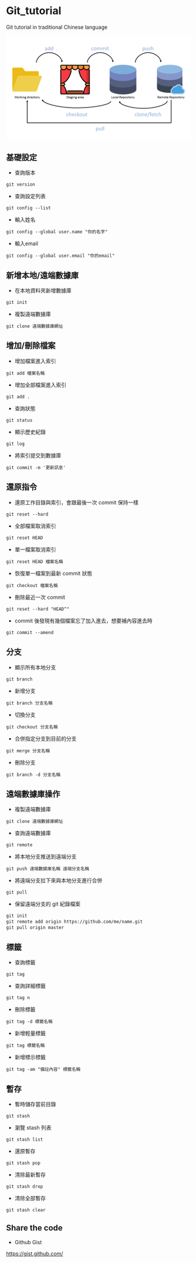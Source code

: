 # Git_tutorial
Git tutorial in traditional Chinese language

![git process](https://raw.githubusercontent.com/MeowLucian/Git_tutorial/master/Picture/git_process.png)

## 基礎設定

* 查詢版本
```
git version
```

* 查詢設定列表
```
git config --list
```

* 輸入姓名
```
git config --global user.name "你的名字"
```

* 輸入email
```
git config --global user.email "你的email"
```

## 新增本地/遠端數據庫

* 在本地資料夾新增數據庫
```
git init
```

* 複製遠端數據庫
```
git clone 遠端數據庫網址
```

## 增加/刪除檔案

* 增加檔案進入索引
```
git add 檔案名稱
```

* 增加全部檔案進入索引
```
git add .
```

* 查詢狀態
```
git status
```

* 顯示歷史紀錄
```
git log
```

* 將索引提交到數據庫
```
git commit -m '更新訊息'
```

## 還原指令
* 還原工作目錄與索引，會跟最後一次 commit 保持一樣
```
git reset --hard
```

* 全部檔案取消索引
```
git reset HEAD
```

* 單一檔案取消索引
```
git reset HEAD 檔案名稱
```

* 恢復單一檔案到最新 commit 狀態
```
git checkout 檔案名稱
```

* 刪除最近一次 commit 
```
git reset --hard "HEAD^"
```

* commit 後發現有幾個檔案忘了加入進去，想要補內容進去時
```
git commit --amend
```

## 分支

* 顯示所有本地分支
```
git branch
```

* 新增分支
```
git branch 分支名稱
```

* 切換分支
```
git checkout 分支名稱
```

* 合併指定分支到目前的分支
```
git merge 分支名稱
```

* 刪除分支
```
git branch -d 分支名稱
```

## 遠端數據庫操作

* 複製遠端數據庫
```
git clone 遠端數據庫網址
```

* 查詢遠端數據庫
```
git remote
```

* 將本地分支推送到遠端分支
```
git push 遠端數據庫名稱 遠端分支名稱
```

* 將遠端分支拉下來與本地分支進行合併
```
git pull
```

* 保留遠端分支的 git 紀錄檔案
```
git init
git remote add origin https://github.com/me/name.git
git pull origin master
```

## 標籤

* 查詢標籤
```
git tag
```

* 查詢詳細標籤
```
git tag n
```

* 刪除標籤
```
git tag -d 標籤名稱
```

* 新增輕量標籤
```
git tag 標籤名稱
```

* 新增標示標籤
```
git tag -am "備註內容" 標籤名稱
```

## 暫存

* 暫時儲存當前目錄
```
git stash
```

* 瀏覽 stash 列表
```
git stash list
```

* 還原暫存
```
git stash pop
```

* 清除最新暫存
```
git stash drop
```

* 清除全部暫存
```
git stash clear
```

## Share the code

* Github Gist

https://gist.github.com/
